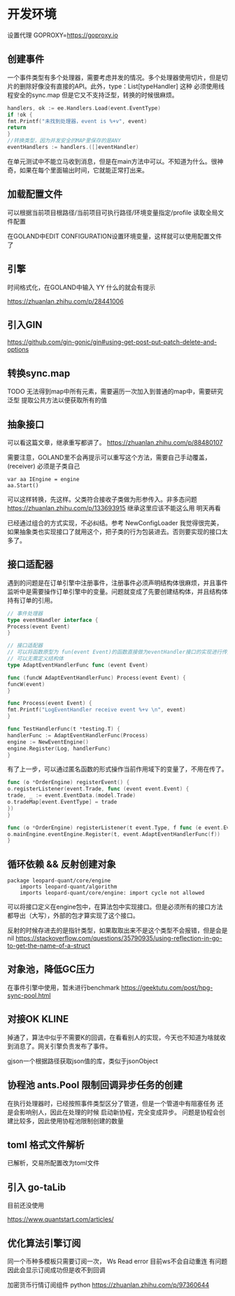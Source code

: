 # 开发环境

设置代理 GOPROXY=https://goproxy.io

## 创建事件

一个事件类型有多个处理器，需要考虑并发的情况。多个处理器使用切片，但是切片的删除好像没有直接的API。此外，type：List[typeHandler]
这种 必须使用线程安全的sync.map
但是它又不支持泛型，转换的时候很麻烦。

```go
handlers, ok := ee.Handlers.Load(event.EventType)
if !ok {
fmt.Printf("未找到处理器，event is %+v", event)
return
}
//转换类型，因为并发安全的MAP里保存的是ANY
eventHandlers := handlers.([]eventHandler)
```

在单元测试中不能立马收到消息，但是在main方法中可以。不知道为什么。很神奇，如果在每个里面输出时间，它就能正常打出来。

## 加载配置文件

可以根据当前项目根路径/当前项目可执行路径/环境变量指定/profile 读取全局文件配置

在GOLAND中EDIT CONFIGURATION设置环境变量，这样就可以使用配置文件了

## 引擎

时间格式化，在GOLAND中输入 YY 什么的就会有提示

https://zhuanlan.zhihu.com/p/28441006

## 引入GIN

https://github.com/gin-gonic/gin#using-get-post-put-patch-delete-and-options

## 转换sync.map

TODO
无法得到map中所有元素，需要遍历一次加入到普通的map中，需要研究泛型 提取公共方法以便获取所有的值

## 抽象接口

可以看这篇文章，继承重写都讲了。
https://zhuanlan.zhihu.com/p/88480107

需要注意，GOLAND里不会再提示可以重写这个方法，需要自己手动覆盖，(receiver) 必须是子类自己

    var aa IEngine = engine
    aa.Start()

可以这样转换，先这样。父类符合接收子类做为形参传入。非多态问题
https://zhuanlan.zhihu.com/p/133693915  继承这里应该不能这么用 明天再看

已经通过组合的方式实现，不必纠结。参考 NewConfigLoader 我觉得很完美，如果抽象类也实现接口了就用这个，把子类的行为包装进去。否则要实现的接口太多了。

## 接口适配器

遇到的问题是在订单引擎中注册事件，注册事件必须声明结构体很麻烦，并且事件监听中是需要操作订单引擎中的变量。问题就变成了先要创建结构体，并且结构体持有订单的引用。

```go
// 事件处理器
type eventHandler interface {
Process(event Event)
}

// 接口适配器
// 可以将函数原型为 fun(event Event)的函数直接做为eventHandler接口的实现进行传入
// 可以无需定义结构体
type AdaptEventHandlerFunc func (event Event)

func (funcW AdaptEventHandlerFunc) Process(event Event) {
funcW(event)
}

func Process(event Event) {
fmt.Printf("LogEventHandler receive event %+v \n", event)
}

func TestHandlerFunc(t *testing.T) {
handlerFunc := AdaptEventHandlerFunc(Process)
engine := NewEventEngine()
engine.Register(Log, handlerFunc)
}

```

有了上一步，可以通过匿名函数的形式操作当前作用域下的变量了，不用在传了。

```go
func (o *OrderEngine) registerEvent() {
o.registerListener(event.Trade, func (event event.Event) {
trade, _ := event.EventData.(model.Trade)
o.tradeMap[event.EventType] = trade
})
}

func (o *OrderEngine) registerListener(t event.Type, f func (e event.Event)) {
o.mainEngine.eventEngine.Register(t, event.AdaptEventHandlerFunc(f))
}
```

## 循环依赖 && 反射创建对象

```
package leopard-quant/core/engine
	imports leopard-quant/algorithm
	imports leopard-quant/core/engine: import cycle not allowed
```

可以将接口定义在engine包中，在算法包中实现接口。但是必须所有的接口方法都导出（大写），外部的包才算实现了这个接口。

反射的时候存进去的是指针类型，如果取取出来不是这个类型不会报错，但是会是nil
https://stackoverflow.com/questions/35790935/using-reflection-in-go-to-get-the-name-of-a-struct

## 对象池，降低GC压力

在事件引擎中使用，暂未进行benchmark
https://geektutu.com/post/hpg-sync-pool.html

## 对接OK KLINE


掉通了，算法中似乎不需要K的回调，在看看别人的实现，今天也不知道为啥就收到消息了。网关引擎负责发布了事件。

gjson一个根据路径获取json值的库，类似于jsonObject


## 	协程池 ants.Pool 限制回调异步任务的创建

在执行处理器时，已经按照事件类型区分了管道，但是一个管道中有阻塞任务 还是会影响别人，因此在处理的时候  启动新协程，完全变成异步。
问题是协程会创建比较多，因此使用协程池限制创建的数量


## toml 格式文件解析

已解析，交易所配置改为toml文件


## 引入 go-taLib

目前还没使用



https://www.quantstart.com/articles/


## 优化算法引擎订阅

同一个币种多模板只需要订阅一次，
Ws Read error
目前ws不会自动重连 有问题 因此会显示订阅成功但是收不到回调

加密货币行情订阅组件 python
https://zhuanlan.zhihu.com/p/97360644


